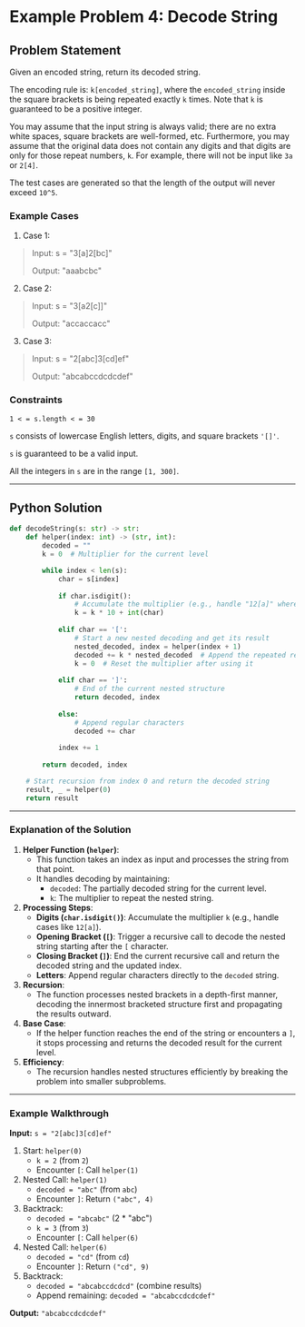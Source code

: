 # Example Problem 4: Decode String

## Problem Statement
Given an encoded string, return its decoded string.

The encoding rule is: `k[encoded_string]`, where the `encoded_string` inside the square brackets is being repeated exactly `k` times. Note that `k` is guaranteed to be a positive integer.

You may assume that the input string is always valid; there are no extra white spaces, square brackets are well-formed, etc. Furthermore, you may assume that the original data does not contain any digits and that digits are only for those repeat numbers, `k`. For example, there will not be input like `3a` or `2[4]`.

The test cases are generated so that the length of the output will never exceed `10^5`.

### Example Cases
1. Case 1:
>Input: s = "3[a]2[bc]"
>
>Output: "aaabcbc"

2. Case 2:
>Input: s = "3[a2[c]]"
>
>Output: "accaccacc"

3. Case 3:
>Input: s = "2[abc]3[cd]ef"
>
>Output: "abcabccdcdcdef"

### Constraints
`1 < = s.length < = 30`

`s` consists of lowercase English letters, digits, and square brackets `'[]'`.

`s` is guaranteed to be a valid input.

All the integers in `s` are in the range `[1, 300]`.

---
## Python Solution
```python
def decodeString(s: str) -> str:
    def helper(index: int) -> (str, int):
        decoded = ""
        k = 0  # Multiplier for the current level

        while index < len(s):
            char = s[index]
            
            if char.isdigit():
                # Accumulate the multiplier (e.g., handle "12[a]" where k = 12)
                k = k * 10 + int(char)
            
            elif char == '[':
                # Start a new nested decoding and get its result
                nested_decoded, index = helper(index + 1)
                decoded += k * nested_decoded  # Append the repeated result
                k = 0  # Reset the multiplier after using it
            
            elif char == ']':
                # End of the current nested structure
                return decoded, index
            
            else:
                # Append regular characters
                decoded += char
            
            index += 1
        
        return decoded, index

    # Start recursion from index 0 and return the decoded string
    result, _ = helper(0)
    return result
```

---

### Explanation of the Solution

1. **Helper Function (`helper`)**:
   - This function takes an index as input and processes the string from that point.
   - It handles decoding by maintaining:
     - `decoded`: The partially decoded string for the current level.
     - `k`: The multiplier to repeat the nested string.
2. **Processing Steps**:
   - **Digits (`char.isdigit()`)**: Accumulate the multiplier `k` (e.g., handle cases like `12[a]`).
   - **Opening Bracket (`[`)**: Trigger a recursive call to decode the nested string starting after the `[` character.
   - **Closing Bracket (`]`)**: End the current recursive call and return the decoded string and the updated index.
   - **Letters**: Append regular characters directly to the `decoded` string.
3. **Recursion**:
   - The function processes nested brackets in a depth-first manner, decoding the innermost bracketed structure first and propagating the results outward.
4. **Base Case**:
   - If the helper function reaches the end of the string or encounters a `]`, it stops processing and returns the decoded result for the current level.
5. **Efficiency**:
   - The recursion handles nested structures efficiently by breaking the problem into smaller subproblems.
---

### Example Walkthrough
**Input:** `s = "2[abc]3[cd]ef"`
1. Start: `helper(0)`  
   - `k = 2` (from `2`)
   - Encounter `[`: Call `helper(1)`
2. Nested Call: `helper(1)`  
   - `decoded = "abc"` (from `abc`)
   - Encounter `]`: Return `("abc", 4)`
3. Backtrack:
   - `decoded = "abcabc"` (2 * "abc")
   - `k = 3` (from `3`)
   - Encounter `[`: Call `helper(6)`
4. Nested Call: `helper(6)`  
   - `decoded = "cd"` (from `cd`)
   - Encounter `]`: Return `("cd", 9)`
5. Backtrack:
   - `decoded = "abcabccdcdcd"` (combine results)
   - Append remaining: `decoded = "abcabccdcdcdef"`

**Output:** `"abcabccdcdcdef"`
